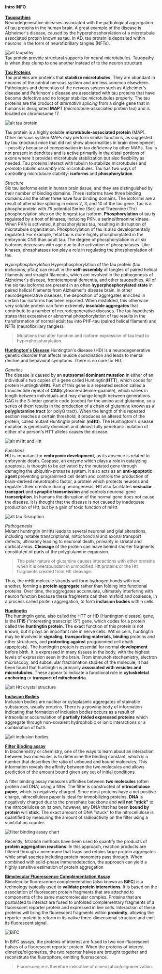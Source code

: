#### Intro INFO


[__Tauopathies__](https://en.wikipedia.org/wiki/Tauopathy)  
Neurodegenerative diseases associated with the pathological aggregation of tau proteins in the human brain. A great example of the disease is Alzheimer's disease, caused by the hyperphosphorylation of a microtubule associated protein known as tau. In AD, tau protein is deposited within neurons in the form of neurofibrillary tangles (NFTs).  

![alt taupathy](https://upload.wikimedia.org/wikipedia/commons/e/e7/Taupathy.svg)    
Tau protein provide structural supports for neural microtubules. Tauopathy is when they clump to one another instead of to the neuron structure  


[__Tau Proteins__](https://en.wikipedia.org/wiki/Tau_protein)     
Tau proteins are proteins that __stabilize microtubules__. They are abundant in neurons of the central nervous system and are less common elsewhere. Pathologies and dementias of the nervous system such as Alzheimer's disease and Parkinson's disease are associated with tau proteins that have become defective and no longer stabilize microtubules properly. The tau proteins are the product of _alternative splicing_ from a single gene that in humans is designated __MAPT__ (microtubule-associated protein tau) and is located on chromosome 17.

![alt tau protein](https://upload.wikimedia.org/wikipedia/commons/6/6d/PDB_1i8h_EBI.jpg)

Tau protein is a highly soluble __microtubule-associated protein__ (MAP). Other nervous system MAPs may perform similar functions, as suggested by tau knockout mice that did not show abnormalities in brain development - possibly because of compensation in tau deficiency by other MAPs. Tau is not present in dendrites and is active primarily in the distal portions of axons where it provides microtubule stabilization but also flexibility as needed. Tau proteins interact with tubulin to stabilize microtubules and _promote tubulin assembly_ into microtubules. Tau has two ways of controlling microtubule stability: __isoforms__ and __phosphorylation__.   

_Structure_  
Six tau isoforms exist in human brain tissue, and they are distinguished by their number of binding domains. Three isoforms have three binding domains and the other three have four binding domains. The isoforms are a result of alternative splicing in exons 2, 3, and 10 of the tau gene. Tau is a phosphoprotein with _79_ potential Serine (Ser) and Threonine (Thr) phosphorylation sites on the longest tau isoform. __Phosphorylation__ of tau is regulated by a host of kinases, including PKN, a serine/threonine kinase. When PKN is activated, it phosphorylates tau, resulting in disruption of microtubule organization. Phosphorylation of tau is also developmentally regulated. For example, fetal tau is more highly phosphorylated in the embryonic CNS than adult tau. The degree of phosphorylation in all six isoforms decreases with age due to the activation of phosphatases. Like kinases, phosphatases too play a role in regulating the phosphorylation of tau.    

_Hyperphosphorylation_
Hyperphosphorylation of the tau protein (tau inclusions, pTau) can result in the __self-assembly__ of tangles of paired helical filaments and straight filaments, which are involved in the pathogenesis of Alzheimer's disease, frontotemporal dementia, and other tauopathies. All of the six tau isoforms are present in an often __hyperphosphorylated state__ in paired helical filaments from Alzheimer's disease brain. In other neurodegenerative diseases, the deposition of aggregates enriched in certain tau isoforms has been reported. When misfolded, this otherwise very soluble protein can form extremely __insoluble aggregates__ that contribute to a number of neurodegenerative diseases. The tau hypothesis states that excessive or abnormal phosphorylation of tau results in the transformation of normal adult tau into PHF-tau (paired helical filament) and NFTs (neurofibrillary tangles).

> Mutations that alter function and isoform expression of tau lead to hyperphosphorylation.

[__Huntington's Disease__](https://en.wikipedia.org/wiki/Huntington%27s_disease)
Huntington's disease (HD) is a neurodegenerative genetic disorder that affects muscle coordination and leads to mental decline and behavioral symptoms. There is no cure for HD.


_Genetics_    
The disease is caused by an __autosomal dominant mutation__ in either of an individual's two copies of a gene called Huntingtin(__HTT__), which codes for protein Huntingtin(__Htt__). Part of this gene is a repeated section called a trinucleotide repeat of __CAG__(cytosine-adenine-guanine), which varies in length between individuals and may change length between generations. CAG is the 3-letter genetic code (codon) for the amino acid glutamine, so a series of them results in the production of a chain of glutamine known as a __polyglutamine tract__ (or polyQ tract). When the length of this repeated section reaches a certain threshold, it produces an altered form of the protein, called mutant Huntingtin protein (__mHtt__). The Huntington's disease mutation is genetically dominant and almost fully penetrant: mutation of either of a person's HTT alleles causes the disease.

![alt mHtt and Htt](http://bio116su12.pbworks.com/f/1340578553/11MML010_huntingtons_disease_LR.jpg)  


_Functions_  
Htt is important for __embryonic development__, as its absence is related to embryonic death. Caspase, an enzyme which plays a role in catalyzing apoptosis, is thought to be activated by the mutated gene through damaging the ubiquitin-protease system. It also acts as an __anti-apoptotic agent__ preventing programmed cell death and controls the production of brain-derived neurotrophic factor, a protein which protects neurons and regulates their creation during neurogenesis. Htt also facilitates __vesicular transport__ and __synaptic transmission__ and controls neuronal gene __transcription__. In humans the disruption of the normal gene does not cause the disease. It is thought that the disease is not caused by inadequate production of Htt, but by a gain of toxic function of mHtt.

![alt tau Disruption](http://www.nature.com/nrneurol/journal/v10/n4/images_article/nrneurol.2014.24-f5.jpg)  

_Pathogenesis_  
Mutant huntingtin (mHtt) leads to several neuronal and glial alterations, including notable transcriptional, mitochondrial and axonal transport defects, ultimately leading to neuronal death, primarily in striatal and cortical areas. __Cleavage__ of the protein can leave behind shorter fragments constituted of parts of the polyglutamine expansion.

> The polar nature of glutamine causes interactions with other proteins when it is overabundant in unmodified Htt proteins or the Htt fragments created from Htt cleavage.

Thus, the mHtt molecule strands will form hydrogen bonds with one another, forming a __protein aggregate__ rather than folding into functional proteins. Over time, the aggregates accumulate, ultimately interfering with neuron function because these fragments can then misfold and coalesce, in a process called protein aggregation, to form __inclusion bodies__ within cells.


[__Huntingtin__](https://en.wikipedia.org/wiki/Huntingtin)  
The huntingtin gene, also called the HTT or HD (Huntington disease) gene, is the __IT15__ ("interesting transcript 15") gene, which codes for a protein called the __huntingtin protein__. The exact function of this protein is not known, but it plays an important role in nerve cells. Within cells, huntingtin may be involved in __signaling__, __transporting materials__, __binding__ proteins and other structures, and __protecting against__ programmed cell death (apoptosis). The huntingtin protein is essential for normal __development__ before birth. It is expressed in many tissues in the body, with the highest levels of expression seen in the brain. From immunohistochemistry, electron microscopy, and subcellular fractionation studies of the molecule, it has been found that huntingtin is primarily __associated with vesicles and microtubules__. These appear to indicate a functional role in __cytoskeletal anchoring__ or __transport of mitochondria__.

![alt Htt crystal structure](https://upload.wikimedia.org/wikipedia/commons/6/6f/PDB_3io4_EBI.png)


[__Inclusion Bodies__](https://en.wikipedia.org/wiki/Inclusion_bodies)  
Inclusion bodies are nuclear or cytoplasmic aggregates of stainable substances, usually proteins. There is a growing body of information indicating that formation of inclusion bodies occurs as a result of intracellular accumulation of __partially folded expressed proteins__ which aggregate through non-covalent hydrophobic or ionic interactions or a combination of both.  

![alt inclusion bodies](http://web.mit.edu/king-lab/www/research/Scott/202Q_%26_PelC_X20K.gif)


[__Filter Binding assay__](https://en.wikipedia.org/wiki/Filter_binding_assay)  
In biochemistry or chemistry, one of the ways to learn about an interaction between two molecules is to determine the binding constant, which is a number that describes the ratio of unbound and bound molecules. This information reveals the affinity between the two molecules and allows prediction of the amount bound given any set of initial conditions.

A filter binding assay measures affinities between __two molecules__ (often protein and DNA) using a filter. The filter is constructed of __nitrocellulose paper__, which is negatively charged. Since most proteins have a net positive charge, nitrocellulose paper is ideal for immobilizing proteins. __DNA__ is negatively charged due to the phosphate backbone and __will not "stick"__ to the nitrocellulose on its own, however, any DNA that has been __bound by protein__ will __stick__. The exact amount of DNA "stuck" to the nitrocellulose is quantified by measuring the amount of radioactivity on the filter using a scintillation counter.

![filter binding assay chart](https://upload.wikimedia.org/wikipedia/commons/4/41/Filter_binding_assay_chart.png)  

Recently, filtration methods have been used to quantify the products of __protein aggregation reactions__. In this approach, reaction products are filtered through a membrane that traps and retains large protein aggregates while small species including protein monomers pass through. When combined with solid-phase immunodetection, the approach can yield a highly sensitive estimation of protein aggregation


[__Bimolecular Fluorescence Complementation Assay__](https://en.wikipedia.org/wiki/Bimolecular_fluorescence_complementation)  
Bimolecular fluorescence complementation (also known as __BiFC__) is a technology typically used to __validate protein interactions__. It is based on the association of fluorescent protein fragments that are attached to components of the same macromolecular complex. Proteins that are postulated to interact are fused to unfolded complementary fragments of a fluorescent reporter protein and expressed in live cells. Interaction of these proteins will bring the fluorescent fragments within __proximity__, allowing the reporter protein to reform in its native three-dimensional structure and emit its fluorescent signal.

![BiFC](https://upload.wikimedia.org/wikipedia/commons/7/73/Final_copy.jpg)  

In BiFC assays, the proteins of interest are fused to two non-fluorescent halves of a fluorescent reporter protein. When the proteins of interest dimerize/oligomerize, the two reporter halves are brought together and reconstitute the fluorophore, emitting fluorescence.  

> Fluorescence is therefore indicative of dimerization/oligomerization.
